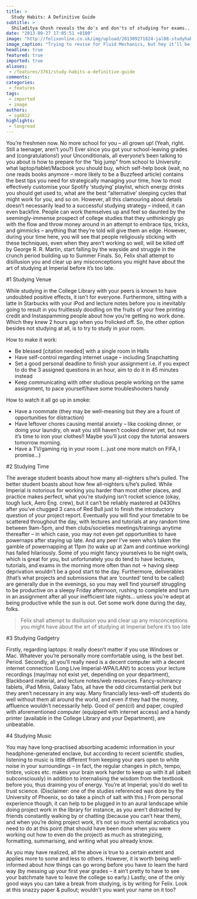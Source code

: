 ```yaml
---
title: >
  Study Habits: A Definitive Guide
subtitle: >
  Shiladitya Ghosh reveals the do's and don'ts of studying for exams...
date: "2013-09-27 17:05:51 +0100"
image: "http://felixonline.co.uk/img/upload/201309271824-jal08-studyhabitspicture.jpg"
image_caption: "Trying to revise for Fluid Mechanics, but hey it’ll be fine to doodle for a while right? I’m staying"
headline: true
featured: true
imported: true
aliases:
 - /features/3761/study-habits-a-definitive-guide
comments:
categories:
 - features
tags:
 - imported
 - image
authors:
 - sg4812
highlights:
 - longread
---
```


You’re freshmen now. No more school for you – all grown up! (Yeah, right. Still a teenager, aren’t you?)
 Ever since you got your school-leaving grades and (congratulations!) your Unconditionals, all everyone’s been talking to you about is how to prepare for the “big jump” from school to University: what laptop/tablet/Macbook you should buy, which self-help book (wait, no one reads books anymore – more likely to be a Buzzfeed article) contains the best tips you need for strategically managing your time, how to most effectively customise your Spotify ‘studying’ playlist, which energy drinks you should get used to, what are the best “alternative’ sleeping cycles that might work for you, and so on.
 However, all this clamouring about details doesn’t necessarily lead to a successful studying strategy – indeed, it can even backfire. People can work themselves up and feel so daunted by the seemingly-immense prospect of college studies that they unthinkingly go with the flow and throw money around in an attempt to embrace tips, tricks, and gimmicks – anything that they’re told will give them an edge. However, during your time here, you will see that people religiously sticking with these techniques, even when they aren’t working so well, will be killed off by George R. R. Martin, start falling by the wayside and struggle in the crunch period building up to Summer Finals. So, Felix shall attempt to disillusion you and clear up any misconceptions you might have about the art of studying at Imperial before it’s too late.

#1 Studying Venue

While studying in the College Library with your peers is known to have undoubted positive effects, it isn’t for everyone. Furthermore, sitting with a latte in Starbucks with your iPod and lecture notes before you is inevitably going to result in you fruitlessly doodling on the fruits of your free printing credit and Instaspamming people about how you’re getting no work done. Which they knew 2 hours ago when you frolicked off.
 So, the other option besides not studying at all, is to try to study in your room.

How to make it work:
 - Be blessed [citation needed] with a single room in Halls
 - Have self-control regarding internet usage – including Snapchatting
 - Set a good personal deadline to finish your assignment i.e. if you expect to do the 3 assigned questions in an hour, aim to do it in 45 minutes instead
 - Keep communicating with other studious people working on the same assignment, to pace yourself/have some troubleshooters handy

How to watch it all go up in smoke:
 - Have a roommate (they may be well-meaning but they are a fount of opportunities for distraction)
 - Have leftover chores causing mental anxiety – like cooking dinner, or doing your laundry, oh wait you still haven’t cooked dinner yet, but now it’s time to iron your clothes!! Maybe you’ll just copy the tutorial answers tomorrow morning.
 - Have a TV/gaming rig in your room (…just one more match on FIFA, I promise…)

#2 Studying Time

The average student boasts about how many all-nighters s/he’s pulled. The better student boasts about how few all-nighters s/he’s pulled. While Imperial is notorious for working you harder than most other places, and practice makes perfect, what you’re studying isn’t rocket science (okay, tough luck, Aero Eng. crew), but it can’t be reliably mastered at 0430hrs after you’ve chugged 3 cans of Red Bull just to finish the introductory question of your project report.
 Eventually you will find your timetable to be scattered throughout the day, with lectures and tutorials at any random time between 9am-5pm, and then clubs/societies meetings/trainings anytime thereafter – in which case, you may not even get opportunities to have powernaps after staying up late. And any peer I’ve seen who’s taken the gamble of powernapping at 11pm (to wake up at 2am and continue working) has failed hilariously.
 Some of you might fancy yourselves to be night owls, which is great for you, but unfortunately you do tend to have lectures, tutorials, and exams in the morning more often than not -> having sleep deprivation wouldn’t be a good start to the day.
 Furthermore, deliverables (that’s what projects and submissions that are ‘counted’ tend to be called) are generally due in the evenings, so you may well find yourself struggling to be productive on a sleepy Friday afternoon, rushing to complete and turn in an assignment after all your inefficient late nights… unless you’re adept at being productive while the sun is out. Get some work done during the day, folks.

> Felix shall attempt to disillusion you and clear up any misconceptions you might have about the art of studying at Imperial before it’s too late

#3 Studying Gadgetry

Firstly, regarding laptops: it really doesn’t matter if you use Windows or Mac. Whatever you’re personally more comfortable using, is the best bet. Period.
 Secondly, all you’ll really need is a decent computer with a decent internet connection (Long Live Imperial-WPA/LAN!) to access your lecture recordings (may/may not exist yet, depending on your department), Blackboard material, and lecture notes/web resources.
 Fancy-schmancy tablets, iPad Minis, Galaxy Tabs, all have the odd circumstantial perk but they aren’t necessary in any way. Many financially less-well-off students do well without them all around the world, and even if they had the money, affluence wouldn’t necessarily help.
 Good ol’ pen(cil) and paper, coupled with aforementioned computer (equipped with internet access) and a handy printer (available in the College Library and your Department), are unbeatable.

#4 Studying Music

You may have long-practised absorbing academic information in your headphone-generated enclave, but according to recent scientific studies, listening to music is little different from keeping your ears open to white noise in your surroundings – in fact, the regular changes in pitch, tempo, timbre, voices etc. makes your brain work harder to keep up with it all (albeit subconsciously) in addition to internalising the wisdom from the textbook before you, thus draining you of energy. You’re at Imperial; you’d do well to trust science. (Disclaimer: one of the studies referenced was done by the University of Phoenix, so do take a pinch of salt with this.)
 From personal experience though, it can help to be plugged in to an aural landscape while doing project work in the library for instance, as you aren’t distracted by friends constantly walking by or chatting (because you can’t hear them), and when you’re doing project work, it’s not so much mental acrobatics you need to do at this point (that should have been done when you were working out how to even do the project) as much as strategizing, formatting, summarising, and writing what you already know.

As you may have realized, all the above is true to a certain extent and applies more to some and less to others. However, it is worth being well-informed about how things can go wrong before you have to learn the hard way (by messing up your first year grades – it ain’t pretty to have to see your batchmate have to leave the college so early.)
 Lastly, one of the only good ways you can take a break from studying, is by writing for Felix. Look at this snazzy paper & pullout; wouldn’t you want your name on it too?
